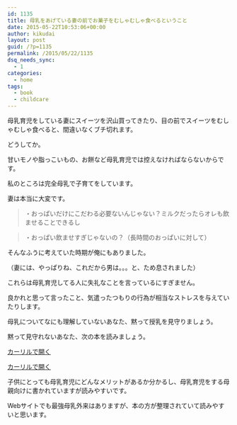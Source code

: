 ```yaml
---
id: 1135
title: 母乳をあげている妻の前でお菓子をむしゃむしゃ食べるということ
date: 2015-05-22T10:53:06+00:00
author: kikudai
layout: post
guid: /?p=1135
permalink: /2015/05/22/1135
dsq_needs_sync:
  - 1
categories:
  - home
tags:
  - book
  - childcare
---
```

母乳育児をしている妻にスイーツを沢山買ってきたり、目の前でスイーツをむしゃむしゃ食べると、間違いなくブチ切れます。

どうしてか。
  
<!--more-->

甘いモノや脂っこいもの、お餅など母乳育児では控えなければならないからです。

私のところは完全母乳で子育てをしています。

妻は本当に大変です。

> ・おっぱいだけにこだわる必要ないんじゃない？ミルクだったらオレも飲ませることできるし

> ・おっぱい飲ませすぎじゃないの？（長時間のおっぱいに対して）

そんなふうに考えていた時期が俺にもありました。
  
（妻には、やっぱりね、これだから男は。。。と、ため息されました）

これらは母乳育児してる人に失礼なことを言っているにすぎません。

良かれと思って言ったこと、気遣ったつもりの行為が相当なストレスを与えていたりします。

母乳についてなにも理解していないあなた、黙って授乳を見守りましょう。

黙って見守れないあなた、次の本を読みましょう。

<a class="calil-widget" href="http://calil.jp/book/402250871X" data-widget-isbn="402250871X" data-widget-appkey="58f03cb403271b112a914da4ea971431" data-widget-width="100%" data-widget-associateid="kikudai-22" data-widget-image="true" data-widget-title="最強母乳外来 あらゆる悩みにお答えします！" data-widget-author="SOLANIN（ソラニン）">カーリルで開く</a>

<a class="calil-widget" href="http://calil.jp/book/4022509864" data-widget-isbn="4022509864" data-widget-appkey="58f03cb403271b112a914da4ea971431" data-widget-width="100%" data-widget-associateid="kikudai-22" data-widget-image="true" data-widget-title="最強母乳外来  ママをたすける実践編!" data-widget-author="SOLANIN">カーリルで開く</a>

子供にとっても母乳育児にどんなメリットがあるか分かるし、母乳育児をする母親向けに書かれていますが読みやすいです。
  
Webサイトでも最強母乳外来はありますが、本の方が整理されていて読みやすいと思います。